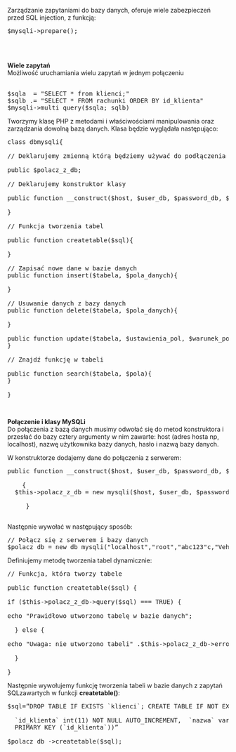Zarządzanie zapytaniami do bazy danych, oferuje wiele zabezpieczeń przed SQL injection, z funkcją:
<pre>
$mysqli->prepare();
</pre><br><br>

<b>Wiele zapytań</b><br>
Możliwość uruchamiania wielu zapytań w jednym połączeniu<br><br>

<pre>
$sqla  = "SELECT * from klienci;"
$sqlb .= "SELECT * FROM rachunki ORDER BY id_klienta"
$mysqli->multi_query($sqla; sqlb)
</pre>

Tworzymy klasę PHP z metodami i właściwościami manipulowania oraz zarządzania dowolną bazą danych. Klasa będzie wyglądała następująco:
<pre>
class dbmysqli{
 
// Deklarujemy zmienną którą będziemy używać do podłączenia z bazą danych
 
public $polacz_z_db;
 
// Deklarujemy konstruktor klasy
 
public function __construct($host, $user_db, $password_db, $db_name){
     
}
 
// Funkcja tworzenia tabel
 
public function createtable($sql){
 
}
 
// Zapisać nowe dane w bazie danych
public function insert($tabela, $pola_danych){
 
}
 
// Usuwanie danych z bazy danych
public function delete($tabela, $pola_danych){
 
}
 
public function update($tabela, $ustawienia_pol, $warunek_pol){
}
 
// Znajdź funkcję w tabeli
 
public function search($tabela, $pola){
}
 
}
</pre><br>
<b>Połączenie i klasy MySQLi</b></br>
Do połączenia z bazą danych musimy odwołać się do metod konstruktora i przesłać do bazy cztery argumenty w nim zawarte:
host (adres hosta np, localhost), nazwę użytkownika bazy danych, hasło i nazwą bazy danych.</b>

W konstruktorze dodajemy dane do połączenia z serwerem:

<pre>
public function __construct($host, $user_db, $password_db, $db_name)
 
    {
  $this->polacz_z_db = new mysqli($host, $user_db, $password_db);
 
     }
     
</pre>
Następnie wywołać w następujący sposób:
<pre>
// Połącz się z serwerem i bazy danych
$polacz_db = new db_mysqli("localhost","root","abc123"c,"Vehiculosdb");
</pre>
Definiujemy metodę tworzenia tabel dynamicznie:
<pre>
// Funkcja, która tworzy tabele
 
public function createtable($sql) {
 
if ($this->polacz_z_db->query($sql) === TRUE) {
 
echo "Prawidłowo utworzono tabelę w bazie danych";
 
  } else {
 
echo "Uwaga: nie utworzono tabeli" .$this->polacz_z_db->error;
 
  }
 
}
</pre>
Następnie wywołujemy funkcję tworzenia tabeli w bazie danych z zapytań SQLzawartych w funkcji <b>createtable()</b>:
<pre>
$sql=”DROP TABLE IF EXISTS `klienci`; CREATE TABLE IF NOT EXISTS `klienci` (
 
  `id_klienta` int(11) NOT NULL AUTO_INCREMENT,  `nazwa` varchar(255) NOT NULL,
  PRIMARY KEY (`id_klienta`))”
 
$polacz_db ->createtable($sql);
</pre>
